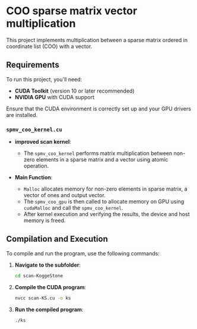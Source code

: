 # COO sparse matrix vector multiplication

This project implements multiplication between a sparse matrix ordered in coordinate list (COO) with a vector.

## Requirements

To run this project, you'll need:

- **CUDA Toolkit** (version 10 or later recommended)
- **NVIDIA GPU** with CUDA support

Ensure that the CUDA environment is correctly set up and your GPU drivers are installed.

### `spmv_coo_kernel.cu`

- **improved scan kernel**: 
    - The `spmv_coo_kernel` performs matrix multiplication between non-zero elements in a sparse matrix and a vector using atomic operation. 

- **Main Function**:
    - `Malloc` allocates memory for non-zero elements in sparse matrix, a vector of ones and output vector.
    - The `spmv_coo_gpu` is then called to allocate memory on GPU using `cudaMalloc` and call the `spmv_coo_kernel`.
    - After kernel execution and verifying the results, the device and host memory is freed.

## Compilation and Execution

To compile and run the program, use the following commands:

1. **Navigate to the subfolder**:
   ```bash
   cd scan-KoggeStone

2. **Compile the CUDA program**:
   ```bash
   nvcc scan-KS.cu -o ks

3. **Run the compiled program**:
   ```bash
   ./ks

